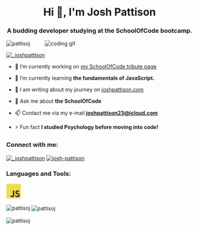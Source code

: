 
<h1 align="center">Hi 👋, I'm Josh Pattison</h1>
<h3 align="center">A budding developer studying at the SchoolOfCode bootcamp.</h3>
<img align="right" width="400" alt="coding gif" src="https://camo.githubusercontent.com/c1dcb74cc1c1835b1d716f5051499a2814c683c806b15f04b0eba492863703e9/68747470733a2f2f63646e2e6472696262626c652e636f6d2f75736572732f3733303730332f73637265656e73686f74732f363538313234332f6176656e746f2e676966">

<p align="left"> <img src="https://komarev.com/ghpvc/?username=pattisoj&label=Profile%20views&color=0e75b6&style=flat" alt="pattisoj" /> </p>

<p align="left"> <a href="https://twitter.com/_joshpattison" target="blank"><img src="https://img.shields.io/twitter/follow/_joshpattison?logo=twitter&style=for-the-badge" alt="_joshpattison" /></a> </p>

- 🔭 I’m currently working on [my SchoolOfCode tribute page](https://github.com/pattisoj/Stage2Step7TributePage)

- 🌱 I’m currently learning **the fundamentals of JavaScript.**

- 📝 I am writing about my journey on [joshpattison.com](joshpattison.com)

- 💬 Ask me about **the SchoolOfCode**

- 📫 Contact me via my e-mail **joshpattison23@icloud.com**

- ⚡ Fun fact **I studied Psychology before moving into code!**

<h3 align="left">Connect with me:</h3>
<p align="left">
<a href="https://twitter.com/_joshpattison" target="blank"><img align="center" src="https://raw.githubusercontent.com/rahuldkjain/github-profile-readme-generator/master/src/images/icons/Social/twitter.svg" alt="_joshpattison" height="30" width="40" /></a>
<a href="https://linkedin.com/in/josh-pattison" target="blank"><img align="center" src="https://raw.githubusercontent.com/rahuldkjain/github-profile-readme-generator/master/src/images/icons/Social/linked-in-alt.svg" alt="josh-pattison" height="30" width="40" /></a>
</p>

<h3 align="left">Languages and Tools:</h3>
<p align="left"> <a href="https://developer.mozilla.org/en-US/docs/Web/JavaScript" target="_blank" rel="noreferrer"> <img src="https://raw.githubusercontent.com/devicons/devicon/master/icons/javascript/javascript-original.svg" alt="javascript" width="40" height="40"/> </a> </p>

<p><img align="left" src="https://github-readme-stats.vercel.app/api/top-langs?username=pattisoj&show_icons=true&locale=en&layout=compact" alt="pattisoj" /></p>

<p>&nbsp;<img align="center" src="https://github-readme-stats.vercel.app/api?username=pattisoj&show_icons=true&locale=en" alt="pattisoj" /></p>

<p><img align="center" src="https://github-readme-streak-stats.herokuapp.com/?user=pattisoj&" alt="pattisoj" /></p>

